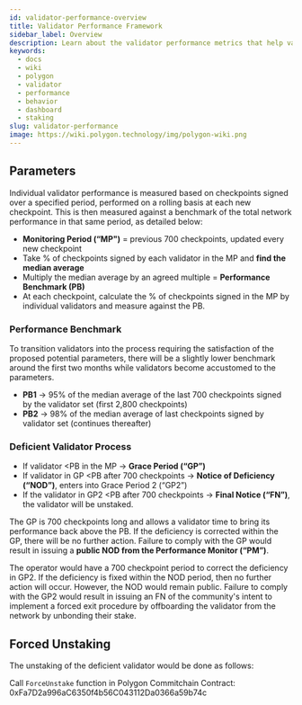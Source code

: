 ```yaml
---
id: validator-performance-overview
title: Validator Performance Framework
sidebar_label: Overview
description: Learn about the validator performance metrics that help validators self-regulate.
keywords:
  - docs
  - wiki
  - polygon
  - validator
  - performance
  - behavior
  - dashboard
  - staking
slug: validator-performance
image: https://wiki.polygon.technology/img/polygon-wiki.png
---
```


## Parameters

Individual validator performance is measured based on checkpoints signed over a specified period, performed on a rolling basis at each new checkpoint. This is then measured against a benchmark of the total network performance in that same period, as detailed below:

* **Monitoring Period (“MP")** = previous 700 checkpoints, updated every new checkpoint
* Take % of checkpoints signed by each validator in the MP and **find the median average**
* Multiply the median average by an agreed multiple = **Performance Benchmark (PB)**
* At each checkpoint, calculate the % of checkpoints signed in the MP by individual validators and measure against the PB.

### Performance Benchmark

To transition validators into the process requiring the satisfaction of the proposed potential parameters, there will be a slightly lower benchmark around the first two months while validators become accustomed to the parameters.

* **PB1** → 95% of the median average of the last 700 checkpoints signed by the validator set (first 2,800 checkpoints)
* **PB2** → 98% of the median average of last checkpoints signed by validator set (continues thereafter)
 
### Deficient Validator Process

* If validator <PB in the MP → **Grace Period (“GP”)**
* If validator in GP <PB after 700 checkpoints → **Notice of Deficiency (“NOD”)**, enters into Grace Period 2 (“GP2”)
* If the validator in GP2 <PB after 700 checkpoints → **Final Notice (“FN”)**, the validator will be unstaked.

The GP is 700 checkpoints long and allows a validator time to bring its performance back above the PB. If the deficiency is corrected within the GP, there will be no further action. Failure to comply with the GP would result in issuing a **public NOD from the Performance Monitor (“PM”)**. 

The operator would have a 700 checkpoint period to correct the deficiency in GP2. If the deficiency is fixed within the NOD period, then no further action will occur. However, the NOD would remain public. Failure to comply with the GP2 would result in issuing an FN of the community's intent to implement a forced exit procedure by offboarding the validator from the network by unbonding their stake.

## Forced Unstaking

The unstaking of the deficient validator would be done as follows:

Call `ForceUnstake` function in Polygon Commitchain Contract: 0xFa7D2a996aC6350f4b56C043112Da0366a59b74c
